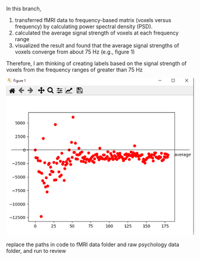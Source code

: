 In this branch,

1. transferred fMRI data to frequency-based matrix (voxels versus frequency) by calculating power spectral density (PSD).
2. calculated the average signal strength of voxels at each frequency range
3. visualized the result and found that the average signal strengths of voxels converge from about 75 Hz (e.g., figure 1)

Therefore, I am thinking of creating labels based on the signal strength of voxels from the frequency ranges of greater than 75 Hz

![Figure 1](https://github.com/HengZ121/RMHC/blob/data-v2/figure1.png)

replace the paths in code to fMRI data folder and raw psychology data folder, and run <python3 classifier.py> to review